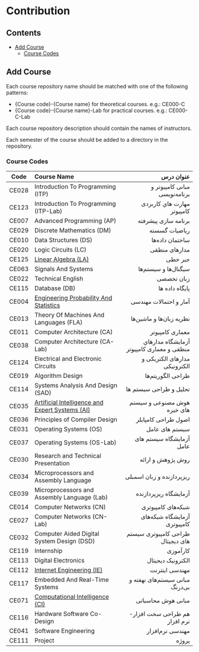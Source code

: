 # Contribution

## Contents
  - [Add Course](#add-course)
    - [Course Codes](#course-codes)

## Add Course
Each course repository name should be matched with one of the following patterns:
- {Course code}-{Course name} for theoretical courses. e.g.: CE000-C
- {Course code}-{Course name}-Lab for practical courses. e.g.: CE000-C-Lab

Each course repository description should contain the names of instructors.

Each semester of the course should be added to a directory in the repository.

### Course Codes 
| Code  | Course Name                                     | عنوان درس                                 |
| ----- |:------------------------------------------------| -----------------------------------------:|
| CE028 | Introduction To Programming (ITP)               | مبانی کامپیوتر و برنامه‌نویسی             |
| CE123 | Introduction To Programming (ITP-Lab)           | مهارت هاي كاربردی كامپيوتر               |
| CE007 | Advanced Programming (AP)                       | برنامه‌ سازی پیشرفته                       |
| CE029 | Discrete Mathematics (DM)                       | ریاضیات گسسته                             |
| CE010 | Data Structures  (DS)                           | ساختمان داده‌ها                            |
| CE020 | Logic Circuits (LC)                             | مدارهای منطقی                             |
| CE125 | [Linear Algebra (LA)](https://github.com/SBU-CE/Linear-Algebra)                             | جبر خطی                                   | 
| CE063 | Signals And Systems	                          | سیگنال‌ها و سیستم‌ها                     | 
| CE022 | Technical English	                              | زبان تخصصی                                |
| CE115 | Database	    (DB)                              | پایگاه داده ها                           | 
| CE004 | [Engineering Probability And Statistics](https://github.com/SBU-CE/Statistics) 	      | آمار و احتمالات مهندسی         |          
| CE013 | Theory Of Machines And Languages (FLA)          | نظریه ‌زبان‌ها و ماشین‌ها                  |
| CE011 | Computer Architecture	(CA)                      | معماری کامپیوتر                           |
| CE038 | Computer Architecture (CA-Lab)                  | آزمايشگاه مدارهاي منطقی و معماری كامپيوتر          |
| CE124 | Electrical and Electronic Circuits              | مدارهای الکتریکی و الکترونیکی          |
| CE019 | Algorithm Design	                              | طراحی الگوریتم‌ها                        |
| CE114 | Systems Analysis And Design	    (SAD)         | تحلیل و طراحی سیستم ها                  |
| CE035 | [Artificial Intelligence and Expert Systems (AI)](https://github.com/SBU-CE/Artificial-Intelligence) | هوش مصنوعی و سیستم های خبره              |
| CE036 | Principles of Compiler Design                   |  اصول طراحی کامپایلر                    |
| CE031 | Operating Systems  (OS)                         |  سیستم های عامل                          |
| CE037 | Operating Systems  (OS-Lab)                     |   آزمایشگاه سیستم های عامل              |
| CE030 | Research and Technical Presentation	          | روش پژوهش و ارائه                        |
| CE034 | Microprocessors and Assembly Language	          |  ریزپردازنده و زبان اسمبلی              |
| CE039 | Microprocessors and Assembly Language (Lab)	  |   آزمایشگاه ریزپردازنده                 |
| CE014 | Computer Networks	(CN)                          |   شبکه‌های کامپیوتری                     |
| CE027 | Computer Networks (CN-Lab)                      | آزمایشگاه شبکه‌های کامپیوتری              |
| CE032 | Computer Aided Digital System Design (DSD)      | طراحی کامپیوتری سیستم های  دیجیتال       |
| CE119 | Internship                                      | کارآموزی                                  |
| CE113 | Digital Electronics                             | الکترونیک دیجیتال                         |
| CE112 | [Internet Engineering (IE)](https://github.com/SBU-CE/IE)| مهندسی اینترنت                         |
| CE117 | Embedded And Real-Time Systems                  |  مبانی سیستم‌های نهفته و بی‌درنگ         |
| CE071 | [Computational Intelligence (CI) ](https://github.com/SBU-CE/Computational-Intelligence)                               | مبانی هوش محاسباتی                     |
| CE116 | Hardware Software Co-Design                     | هم طراحی سخت افزار- نرم افزار            |
| CE041 | Software Engineering 	                          | مهندسی نرم‌افزار                       |    
| CE111 | Project                                         | پروژه                                  |







